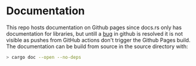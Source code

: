 # Documentation
This repo hosts documentation on Github pages since docs.rs only has documentation for libraries, but untill a [bug](https://github.community/t5/GitHub-Actions/Github-action-not-triggering-gh-pages-upon-push/td-p/26869) in github is resolved it is not visible as pushes from GitHub actions don't trigger the Github Pages build. The documentation can be build from source in the source directory with:
```bash
> cargo doc --open --no-deps
```